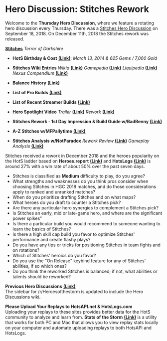 # Hero Discussion: Stitches Rework  

Welcome to the **Thursday Hero Discussion**, where we feature a rotating hero discussion every Thursday.  There was a [Stitches Hero Discussion](https://www.reddit.com/r/heroesofthestorm/comments/9gtam7/hero_discussion_stitches/) on September 18, 2018.  On December 11th, 2018 the Stitches rework was released.

[**Stitches**](https://vignette.wikia.nocookie.net/heroesofthestorm/images/3/3d/Arthas_box_art.jpg/revision/latest/scale-to-width-down/350?cb=20170714200648) *Terror of Darkshire*

* **HotS Birthday & Cost** [**(Link)**](https://heroesofthestorm.gamepedia.com/List_of_heroes_by_release_date): *March 13, 2014 & 625 Gems / 7,000 Gold*

* **Stitches Wiki Entries** *Wikia* [**(Link)**](http://heroesofthestorm.wikia.com/wiki/Stitches) *Gamepedia* [**(Link)**](https://heroesofthestorm.gamepedia.com/Stitches) *Liquipedia* [**(Link)**](https://liquipedia.net/heroes/Stitches) *Nexus Compendium* [**(Link)**](http://nexuscompendium.com/hero.php?h=stitches)

* **Balance History** [**(Link)**](https://heroespatchnotes.com/hero/stitches.html)

* **List of Pro Builds** [**(Link)**](https://lerhond.pl/probuilds/stitches/)  
  
* **List of Recent Streamer Builds** [**(Link)**](https://heroesshare.net/games/hero/53)  
  
* **Hero Spotlight Video** *Trailer* [**(Link)**](https://www.youtube.com/watch?v=asvd7HOaJ_g) *Rework* [**(Link)**](https://www.youtube.com/watch?v=xc8uS-KJX2w)  

* **Stitches Rework - 1st Day Impression & Build Guide w/BadBenny** [**(Link)**](https://www.youtube.com/watch?v=E1hGxj3TpCQ)  

* **A-Z Stitches w/MFPallytime** [**(Link)**](https://www.youtube.com/watch?v=WeJ9Lg2-2CE)  

* **Stitches Analysis w/NotParadox** *Rework Review* [**(Link)**](https://www.youtube.com/watch?v=VHXQrqEntSs&t=699s) *Gameplay Analysis* [**(Link)**](https://www.youtube.com/watch?v=OubrxrQLSIQ)  

Stitches received a rework in December 2018 and the heroes popularity on the HotS ladder based on **Heroes.report** [**(Link)**](https://heroes.report/heroes/Stitches) and **HotsLogs** [**(Link)**](https://www.hotslogs.com/Sitewide/HeroDetails?Hero=Stitches) is around 27% with a win rate of about 50% over the past seven days.  
  
* Stitches is classified as **Medium** difficulty to play, do you agree?
* What strengths and weaknesses do you think pros consider when choosing Stitches in HGC 2018 matches, and do those considerations apply to ranked and unranked matches?
* When do you prioritize drafting Stitches and on what maps?
* What heroes do you draft to counter a Stitches pick?
* Are there any particular hero synergies to complement a Stitches pick?
* Is Stitches an early, mid or late-game hero, and where are the significant power spikes"
* Is there a particular build you would recommend to someone wanting to learn the basics of Stitches?
* Is there a high skill cap build you favor to optimize Stitches' performance and create flashy plays?
* Do you have any tips or tricks for positioning Stitches in team fights and on rotations?
* Which of Stitches' heroics do you favor?  
* Do you use the "On Release" keybind feature for any of Stitches' abilities, if so which ones?
* Do you think the reworked Stitches is balanced; if not, what abilities or talents should be reworked?

**Previous Hero Discussions** [**(Link)**](https://www.reddit.com/r/heroesofthestorm/wiki/herodiscussions)  
The sidebar for /r/Heroesofthestorm is updated to include the Hero Discussions wiki.

**Please Upload Your Replays to HotsAPI.net & HotsLogs.com**  
Uploading your replays to these sites provides better data for the HotS community to analyze and learn from. **Stats of the Storm** [**(Link)**](https://ebshimizu.github.io/stats-of-the-storm/) is a utility that works for both PC and Mac that allows you to view replay stats locally on your computer and automate uploading replays to both HotsAPI and HotsLogs.